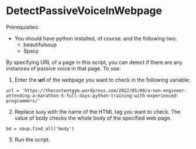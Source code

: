 # DetectPassiveVoiceInWebpage
Prerequisites: 
* You should have python installed, of course. and the following two:
  * beautifulsoup
  * Spacy


By specifying URL of a page in this script, you can detect if there are any instances of passive voice in that page.
To use:
1. Enter the **url** of the webpage you want to check in the following variable: 
 
 `url = 'https://thecontentgym.wordpress.com/2022/05/09/a-non-engineer-attending-a-marathon-5-full-days-python-training-with-experienced-programmers/'`
 
2. Replace `body` with the name of the HTML tag you want to check. The value of body checks the whole body of the specified web page.   
  
  `bd = soup.find_all('body')`
  
3. Run the script.   
  

